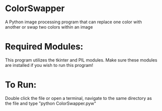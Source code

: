 # ColorSwapper
A Python image processing program that can replace one color with another or swap two colors within an image

# Required Modules:
This program utilizes the tkinter and PIL modules. Make sure these modules are installed if you wish to run this program!

# To Run:
Double click the file or open a terminal, navigate to the same directory as the file and type "python ColorSwapper.pyw"